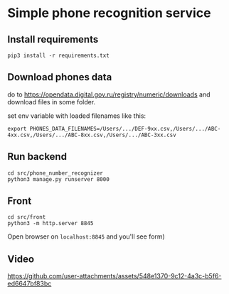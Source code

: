 # Simple phone recognition service

## Install requirements

```commandline
pip3 install -r requirements.txt
```

## Download phones data

do to https://opendata.digital.gov.ru/registry/numeric/downloads and download files in some folder.

set env variable with loaded filenames like this:

```commandline
export PHONES_DATA_FILENAMES=/Users/.../DEF-9xx.csv,/Users/.../ABC-4xx.csv,/Users/.../ABC-8xx.csv,/Users/.../ABC-3xx.csv
```

## Run backend

```commandline
cd src/phone_number_recognizer
python3 manage.py runserver 8000
```

## Front

```commandline
cd src/front
python3 -m http.server 8845
```

Open browser on `localhost:8845` and you'll see form)

## Video

https://github.com/user-attachments/assets/548e1370-9c12-4a3c-b5f6-ed6647bf83bc

